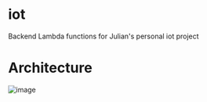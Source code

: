 # iot

Backend Lambda functions for Julian's personal iot project

# Architecture

![image](https://user-images.githubusercontent.com/4714727/126783863-cce1646e-8758-4530-b962-cc116f59104a.png)
